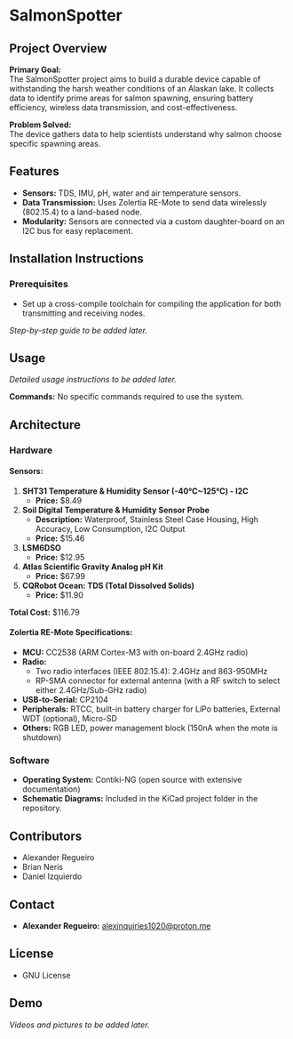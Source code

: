# SalmonSpotter

## Project Overview
**Primary Goal:**  
The SalmonSpotter project aims to build a durable device capable of withstanding the harsh weather conditions of an Alaskan lake. It collects data to identify prime areas for salmon spawning, ensuring battery efficiency, wireless data transmission, and cost-effectiveness.

**Problem Solved:**  
The device gathers data to help scientists understand why salmon choose specific spawning areas.

## Features
- **Sensors:** TDS, IMU, pH, water and air temperature sensors.
- **Data Transmission:** Uses Zolertia RE-Mote to send data wirelessly (802.15.4) to a land-based node.
- **Modularity:** Sensors are connected via a custom daughter-board on an I2C bus for easy replacement.

## Installation Instructions
### Prerequisites
- Set up a cross-compile toolchain for compiling the application for both transmitting and receiving nodes.

*Step-by-step guide to be added later.*

## Usage
*Detailed usage instructions to be added later.*

**Commands:** No specific commands required to use the system.

## Architecture
### Hardware
#### Sensors:
1. **SHT31 Temperature & Humidity Sensor (-40℃~125℃) - I2C**  
   - **Price:** $8.49
2. **Soil Digital Temperature & Humidity Sensor Probe**  
   - **Description:** Waterproof, Stainless Steel Case Housing, High Accuracy, Low Consumption, I2C Output  
   - **Price:** $15.46
3. **LSM6DSO**  
   - **Price:** $12.95
4. **Atlas Scientific Gravity Analog pH Kit**  
   - **Price:** $67.99
5. **CQRobot Ocean: TDS (Total Dissolved Solids)**  
   - **Price:** $11.90

**Total Cost:** $116.79

#### Zolertia RE-Mote Specifications:
- **MCU:** CC2538 (ARM Cortex-M3 with on-board 2.4GHz radio)
- **Radio:**
  - Two radio interfaces (IEEE 802.15.4): 2.4GHz and 863-950MHz
  - RP-SMA connector for external antenna (with a RF switch to select either 2.4GHz/Sub-GHz radio)
- **USB-to-Serial:** CP2104
- **Peripherals:** RTCC, built-in battery charger for LiPo batteries, External WDT (optional), Micro-SD
- **Others:** RGB LED, power management block (150nA when the mote is shutdown)

### Software
- **Operating System:** Contiki-NG (open source with extensive documentation)
- **Schematic Diagrams:** Included in the KiCad project folder in the repository.

## Contributors
- Alexander Regueiro
- Brian Neris
- Daniel Izquierdo

## Contact
- **Alexander Regueiro:** [alexinquiries1020@proton.me](mailto:alexinquiries1020@proton.me)

## License
- GNU License

## Demo
*Videos and pictures to be added later.*

